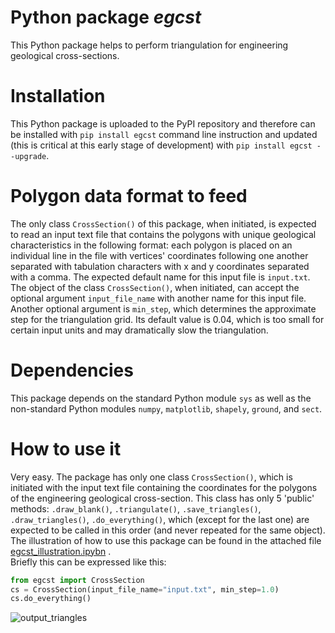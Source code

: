 # Python package _egcst_
This Python package helps to perform triangulation for engineering geological cross-sections.

# Installation
This Python package is uploaded to the PyPI repository and therefore can be installed with `pip install egcst` command line instruction and updated (this is critical at this early stage of development) with `pip install egcst --upgrade`.

# Polygon data format to feed
The only class `CrossSection()` of this package, when initiated, is expected to read an input text file that contains the polygons with unique geological characteristics in the following format: each polygon is placed on an individual line in the file with vertices' coordinates following one another separated with tabulation characters with x and y coordinates separated with a comma. The expected default name for this input file is `input.txt`. The object of the class `CrossSection()`, when initiated, can accept the optional argument `input_file_name` with another name for this input file. Another optional argument is `min_step`, which determines the approximate step for the triangulation grid. Its default value is 0.04, which is too small for certain input units and may dramatically slow the triangulation.

# Dependencies
This package depends on the standard Python module `sys` as well as the non-standard Python modules `numpy`, `matplotlib`, `shapely`, `ground`, and `sect`.

# How to use it
Very easy. The package has only one class `CrossSection()`, which is initiated with the input text file containing the coordinates for the polygons of the  engineering geological cross-section. This class has only 5 'public' methods: `.draw_blank()`, `.triangulate()`, `.save_triangles()`, `.draw_triangles()`, `.do_everything()`, which (except for the last one) are expected to be called in this order (and never repeated for the same object).<br/> The illustration of how to use this package can be found in the attached file [egcst_illustration.ipybn](https://github.com/yuryatin/egcst/blob/main/egcst_illustration.ipynb) .<br/> Briefly this can be expressed like this:
```python
from egcst import CrossSection
cs = CrossSection(input_file_name="input.txt", min_step=1.0)
cs.do_everything()
```
![output_triangles](https://github.com/yuryatin/egcst/assets/14263965/b549f8e7-071c-406c-b515-7ae984076e8f)

